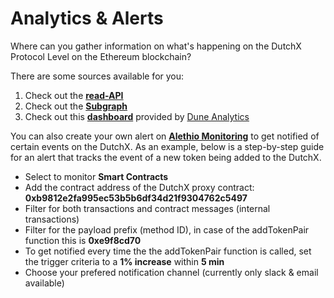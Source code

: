 # Analytics & Alerts

Where can you gather information on what's happening on the DutchX Protocol Level on the Ethereum blockchain?

There are some sources available for you:

1. Check out the [**read-API**](https://dutchx.readthedocs.io/en/latest/api.html)
2. Check out the [**Subgraph**](https://thegraph.com/explorer/subgraph/infinitestyles/dutchx)
3. Check out this [**dashboard**](https://explore.duneanalytics.com/public/dashboards/nigajDs8cp1lkmoXYNgdo3jMh2XCzUIiLk0J5Fst) provided by [Dune Analytics](https://www.duneanalytics.com/) 

You can also create your own alert on [**Alethio Monitoring**](https://company.aleth.io/blockchain-monitoring) to get notified of certain events on the DutchX. As an example, below is a step-by-step guide for an alert that tracks the event of a new token being added to the DutchX.
- Select to monitor **Smart Contracts**
- Add the contract address of the DutchX proxy contract: **0xb9812e2fa995ec53b5b6df34d21f9304762c5497**
- Filter for both transactions and contract messages (internal transactions)
- Filter for the payload prefix (method ID), in case of the addTokenPair function this is **0xe9f8cd70**
- To get notified every time the the addTokenPair function is called, set the trigger criteria to a **1% increase** within **5 min**
- Choose your prefered notification channel (currently only slack & email available)

